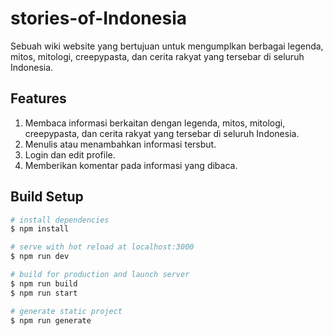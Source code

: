 # stories-of-Indonesia
Sebuah wiki website yang bertujuan untuk mengumplkan berbagai legenda, mitos, mitologi, creepypasta, dan cerita rakyat yang tersebar di seluruh Indonesia.

## Features
1. Membaca informasi berkaitan dengan legenda, mitos, mitologi, creepypasta, dan cerita rakyat yang tersebar di seluruh Indonesia.
2. Menulis atau menambahkan informasi tersbut.
3. Login dan edit profile.
4. Memberikan komentar pada informasi yang dibaca.

## Build Setup

```bash
# install dependencies
$ npm install

# serve with hot reload at localhost:3000
$ npm run dev

# build for production and launch server
$ npm run build
$ npm run start

# generate static project
$ npm run generate
```
